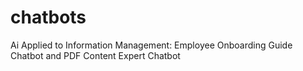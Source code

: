 # chatbots
 Ai Applied to Information  Management: Employee Onboarding Guide Chatbot and PDF  Content Expert Chatbot
